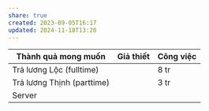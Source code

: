 ```yaml
---
share: true
created: 2023-09-05T16:17
updated: 2024-11-18T13:20
---
```

| Thành quả mong muốn        | Giả thiết | Công việc |
| -------------------------- | --------- | --------- |
| Trả lương Lộc (fulltime)   |           | 8 tr      |
| Trả lương Thịnh (parttime) |           | 3 tr      |
| Server                     |           |           |

